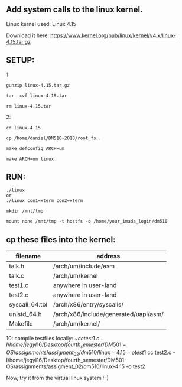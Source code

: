 Add system calls to the linux kernel.
--------------------------------------

Linux kernel used: Linux 4.15

Download it here: https://www.kernel.org/pub/linux/kernel/v4.x/linux-4.15.tar.gz

SETUP: 
---------
1:

	gunzip linux-4.15.tar.gz

	tar -xvf linux-4.15.tar

	rm linux-4.15.tar

2:

	cd linux-4.15

	cp /home/daniel/DM510-2018/root_fs .

	make defconfig ARCH=um

	make ARCH=um linux

RUN:
--------
	./linux
    or
	./linux con1=xterm con2=xterm

	mkdir /mnt/tmp

	mount none /mnt/tmp -t hostfs -o /home/your_imada_login/dm510

cp these files into the kernel:
---------

filename		|	address
------------------------|-----------------------------------------------
talk.h			|	/arch/um/include/asm
talk.c			|	/arch/um/kernel
test1.c			|	anywhere in user-land
test2.c			|	anywhere in user-land
syscall_64.tbl		|	/arch/x86/entry/syscalls/
unistd_64.h		|	/arch/x86/include/generated/uapi/asm/
Makefile		|	/arch/um/kernel/

10:	compile testfiles locally:
~$cc test1.c -I/home/jegyl16/Desktop/fourth_semester/DM501-OS/assignments/assigment_02/dm510/linux-4.15 -o test1
~$cc test2.c -I/home/jegyl16/Desktop/fourth_semester/DM501-OS/assignments/assigment_02/dm510/linux-4.15 -o test2

Now, try it from the virtual linux system :-)


